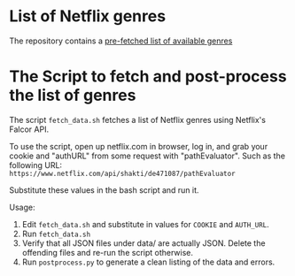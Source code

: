 # List of Netflix genres

The repository contains a [pre-fetched list of available genres](genres.html)

# The Script to fetch and post-process the list of genres ##

The script ```fetch_data.sh``` fetches a list of Netflix genres using Netflix's
Falcor API.

To use the script, open up netflix.com in browser, log in, and grab your cookie
and "authURL" from some request with "pathEvaluator". Such as the following URL:
```https://www.netflix.com/api/shakti/de471087/pathEvaluator```

Substitute these values in the bash script and run it.

Usage:
1. Edit ```fetch_data.sh``` and substitute in values for ```COOKIE``` and ```AUTH_URL```.
2. Run ```fetch_data.sh```
3. Verify that all JSON files under data/ are actually JSON. Delete the
   offending files and re-run the script otherwise.
4. Run ```postprocess.py``` to generate a clean listing of the data and errors.
